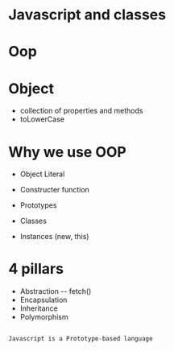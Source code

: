 # Javascript and classes

# Oop

# Object
- collection of properties and methods
- toLowerCase

# Why we use OOP
- Object Literal

- Constructer function
- Prototypes
- Classes
- Instances (new, this)

# 4 pillars

- Abstraction  -- fetch()
- Encapsulation 
- Inheritance
- Polymorphism



```Javascript

Javascript is a Prototype-based language

```
